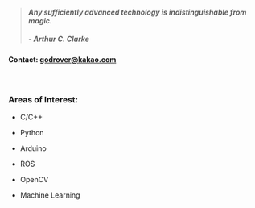 > #### *Any sufficiently advanced technology is indistinguishable from magic.*
> ##### - Arthur C. Clarke 

#### Contact: godrover@kakao.com

　

### Areas of Interest:

- C/C++

- Python

- Arduino

- ROS

- OpenCV

- Machine Learning
